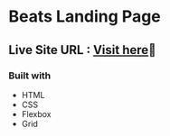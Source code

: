 # Beats Landing Page
## Live Site URL : [Visit here](https://tangerine-kitten-e2aec4.netlify.app)🚀
### Built with
- HTML
- CSS
- Flexbox
- Grid

